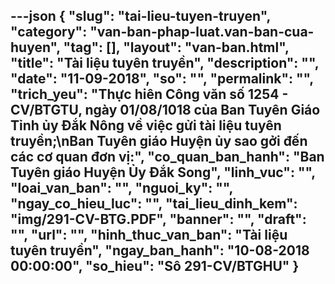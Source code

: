 ---json
{
    "slug": "tai-lieu-tuyen-truyen",
    "category": "van-ban-phap-luat.van-ban-cua-huyen",
    "tag": [],
    "layout": "van-ban.html",
    "title": "Tài liệu tuyên truyền",
    "description": "",
    "date": "11-09-2018",
    "so": "",
    "permalink": "",
    "trich_yeu": "Thực hiên Công văn số 1254 - CV/BTGTU, ngày 01/08/1018 của Ban Tuyên Giáo Tỉnh ủy Đắk Nông về việc gửi tài liệu tuyên truyền;\nBan Tuyên giáo Huyện ủy sao gởi đến các cơ quan đơn vị:",
    "co_quan_ban_hanh": "Ban Tuyên giáo Huyện Ủy Đắk Song",
    "linh_vuc": "",
    "loai_van_ban": "",
    "nguoi_ky": "",
    "ngay_co_hieu_luc": "",
    "tai_lieu_dinh_kem": "img/291-CV-BTG.PDF",
    "banner": "",
    "draft": "",
    "url": "",
    "hinh_thuc_van_ban": "Tài liệu tuyên truyền",
    "ngay_ban_hanh": "10-08-2018 00:00:00",
    "so_hieu": "Sô 291-CV/BTGHU"
}
---
